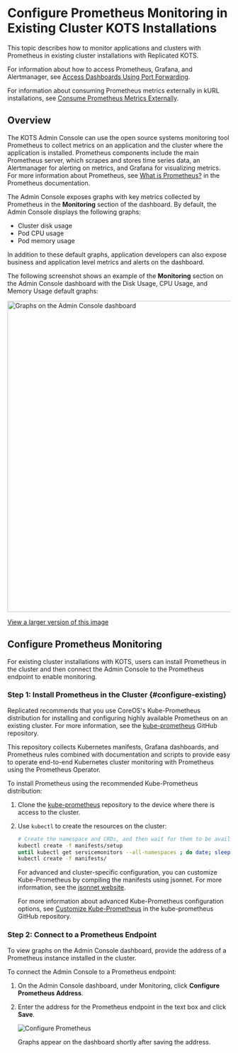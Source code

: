 # Configure Prometheus Monitoring in Existing Cluster KOTS Installations

This topic describes how to monitor applications and clusters with Prometheus in existing cluster installations with Replicated KOTS.

For information about how to access Prometheus, Grafana, and Alertmanager, see [Access Dashboards Using Port Forwarding](/enterprise/monitoring-access-dashboards).

For information about consuming Prometheus metrics externally in kURL installations, see [Consume Prometheus Metrics Externally](monitoring-external-prometheus).

## Overview

The KOTS Admin Console can use the open source systems monitoring tool Prometheus to collect metrics on an application and the cluster where the application is installed. Prometheus components include the main Prometheus server, which scrapes and stores time series data, an Alertmanager for alerting on metrics, and Grafana for visualizing metrics. For more information about Prometheus, see [What is Prometheus?](https://prometheus.io/docs/introduction/overview/) in the Prometheus documentation.

The Admin Console exposes graphs with key metrics collected by Prometheus in the **Monitoring** section of the dashboard. By default, the Admin Console displays the following graphs:

* Cluster disk usage
* Pod CPU usage
* Pod memory usage

In addition to these default graphs, application developers can also expose business and application level metrics and alerts on the dashboard.

The following screenshot shows an example of the **Monitoring** section on the Admin Console dashboard with the Disk Usage, CPU Usage, and Memory Usage default graphs:

<img alt="Graphs on the Admin Console dashboard" src="/images/kotsadm-dashboard-graph.png" width="700px"/> 

[View a larger version of this image](/images/kotsadm-dashboard-graph.png)

## Configure Prometheus Monitoring

For existing cluster installations with KOTS, users can install Prometheus in the cluster and then connect the Admin Console to the Prometheus endpoint to enable monitoring.

### Step 1: Install Prometheus in the Cluster {#configure-existing}

Replicated recommends that you use CoreOS's Kube-Prometheus distribution for installing and configuring highly available Prometheus on an existing cluster. For more information, see the [kube-prometheus](https://github.com/coreos/kube-prometheus) GitHub repository.

This repository collects Kubernetes manifests, Grafana dashboards, and Prometheus rules combined with documentation and scripts to provide easy to operate end-to-end Kubernetes cluster monitoring with Prometheus using the Prometheus Operator.

To install Prometheus using the recommended Kube-Prometheus distribution:

1. Clone the [kube-prometheus](https://github.com/coreos/kube-prometheus) repository to the device where there is access to the cluster.

1. Use `kubectl` to create the resources on the cluster:

   ```bash
   # Create the namespace and CRDs, and then wait for them to be available before creating the remaining resources
   kubectl create -f manifests/setup
   until kubectl get servicemonitors --all-namespaces ; do date; sleep 1; echo ""; done
   kubectl create -f manifests/
   ```

   For advanced and cluster-specific configuration, you can customize Kube-Prometheus by compiling the manifests using jsonnet. For more information, see the [jsonnet website](https://jsonnet.org/).

   For more information about advanced Kube-Prometheus configuration options, see [Customize Kube-Prometheus](https://github.com/coreos/kube-prometheus#customizing-kube-prometheus) in the kube-prometheus GitHub repository.

### Step 2: Connect to a Prometheus Endpoint

To view graphs on the Admin Console dashboard, provide the address of a Prometheus instance installed in the cluster.

To connect the Admin Console to a Prometheus endpoint:

1. On the Admin Console dashboard, under Monitoring, click **Configure Prometheus Address**.
1. Enter the address for the Prometheus endpoint in the text box and click **Save**.

   ![Configure Prometheus](/images/kotsadm-dashboard-configureprometheus.png)

   Graphs appear on the dashboard shortly after saving the address.